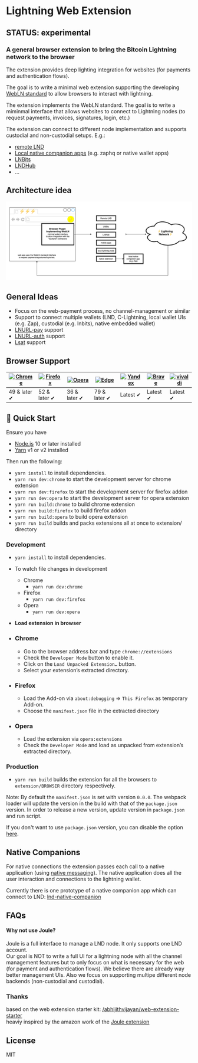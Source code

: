 # Lightning Web Extension

## STATUS: experimental

### A general browser extension to bring the Bitcoin Lightning network to the browser

The extension provides deep lighting integration for websites (for payments and authentication flows).

The goal is to write a minimal web extension supporting the developing [WebLN standard](https://webln.dev) to allow browsers to interact with lightning.

The extension implements the WebLN standard. The goal is to write a miminmal interface that allows websites to connect to Lightning nodes (to request payments, invoices, signatures, login, etc.)

The extension can connect to different node implementation and supports custodial and non-custodial setups. 
E.g.:

* [remote LND](https://github.com/bumi/lightning-browser-extension/blob/master/source/lib/connectors/lnd.js)
* [Local native companion apps](https://github.com/bumi/lightning-browser-extension/blob/master/source/lib/connectors/native.js) (e.g. zaphq or native wallet apps)
* [LNBits](https://github.com/bumi/lightning-browser-extension/blob/master/source/lib/connectors/lnbits.js)
* [LNDHub](https://github.com/bumi/lightning-browser-extension/blob/master/source/lib/connectors/lndhub.js) 
* ...


## Architecture idea

![architecture](/ln-browser-architecture.png)

## General Ideas

- Focus on the web-payment process, no channel-management or similar
- Support to connect multiple wallets (LND, C-Lightning, local wallet UIs (e.g. Zap), custodial (e.g. lnbits), native embedded wallet)
- [LNURL-pay](https://xn--57h.bigsun.xyz/lnurl-pay-flow.txt) support 
- [LNURL-auth](https://xn--57h.bigsun.xyz/lnurl-auth.html) support 
- [Lsat](https://lsat.tech/) support


## Browser Support

| [![Chrome](https://raw.github.com/alrra/browser-logos/master/src/chrome/chrome_48x48.png)](/) | [![Firefox](https://raw.github.com/alrra/browser-logos/master/src/firefox/firefox_48x48.png)](/) | [![Opera](https://raw.github.com/alrra/browser-logos/master/src/opera/opera_48x48.png)](/) | [![Edge](https://raw.github.com/alrra/browser-logos/master/src/edge/edge_48x48.png)](/) | [![Yandex](https://raw.github.com/alrra/browser-logos/master/src/yandex/yandex_48x48.png)](/) | [![Brave](https://raw.github.com/alrra/browser-logos/master/src/brave/brave_48x48.png)](/) | [![vivaldi](https://raw.github.com/alrra/browser-logos/master/src/vivaldi/vivaldi_48x48.png)](/) |
| --------------------------------------------------------------------------------------------- | ------------------------------------------------------------------------------------------------ | ------------------------------------------------------------------------------------------ | --------------------------------------------------------------------------------------- | --------------------------------------------------------------------------------------------- | ------------------------------------------------------------------------------------------ | ------------------------------------------------------------------------------------------------ |
| 49 & later ✔                                                                                  | 52 & later ✔                                                                                     | 36 & later ✔                                                                               | 79 & later ✔                                                                            | Latest ✔                                                                                      | Latest ✔                                                                                   | Latest ✔                                                                                         |


## 🚀 Quick Start

Ensure you have

- [Node.js](https://nodejs.org) 10 or later installed
- [Yarn](https://yarnpkg.com) v1 or v2 installed

Then run the following:

- `yarn install` to install dependencies.
- `yarn run dev:chrome` to start the development server for chrome extension
- `yarn run dev:firefox` to start the development server for firefox addon
- `yarn run dev:opera` to start the development server for opera extension
- `yarn run build:chrome` to build chrome extension
- `yarn run build:firefox` to build firefox addon
- `yarn run build:opera` to build opera extension
- `yarn run build` builds and packs extensions all at once to extension/ directory

### Development

- `yarn install` to install dependencies.
- To watch file changes in development

  - Chrome
    - `yarn run dev:chrome`
  - Firefox
    - `yarn run dev:firefox`
  - Opera
    - `yarn run dev:opera`

- **Load extension in browser**

- ### Chrome

  - Go to the browser address bar and type `chrome://extensions`
  - Check the `Developer Mode` button to enable it.
  - Click on the `Load Unpacked Extension…` button.
  - Select your extension’s extracted directory.

- ### Firefox

  - Load the Add-on via `about:debugging` => `This Firefox` as temporary Add-on.
  - Choose the `manifest.json` file in the extracted directory

- ### Opera

  - Load the extension via `opera:extensions`
  - Check the `Developer Mode` and load as unpacked from extension’s extracted directory.

### Production

- `yarn run build` builds the extension for all the browsers to `extension/BROWSER` directory respectively.

Note: By default the `manifest.json` is set with version `0.0.0`. The webpack loader will update the version in the build with that of the `package.json` version. In order to release a new version, update version in `package.json` and run script.

If you don't want to use `package.json` version, you can disable the option [here](https://github.com/abhijithvijayan/web-extension-starter/blob/e10158c4a49948dea9fdca06592876d9ca04e028/webpack.config.js#L79).


## Native Companions

For native connections the extension passes each call to a native application (using [native messaging](https://developer.mozilla.org/en-US/docs/Mozilla/Add-ons/WebExtensions/Native_messaging)).
The native application does all the user interaction and connections to the lightning wallet.

Currently there is one prototype of a native companion app which can connect to LND: [lnd-native-companion](https://github.com/bumi/lnd-native-companion)


## FAQs

#### Why not use Joule?
Joule is a full interface to manage a LND node. It only supports one LND account.  
Our goal is NOT to write a full UI for a lightning node with all the channel management features but to only focus on what is necessary for the web (for payment and authentication flows). We believe there are already way better management UIs.
Also we focus on supporting multipe different node backends (non-custodial and custodial).


### Thanks

based on the web extension starter kit: [/abhijithvijayan/web-extension-starter](https://github.com/abhijithvijayan/web-extension-starter")  
heaviy inspired by the amazon work of the [Joule extension](https://lightningjoule.com/) 

## License

MIT 
